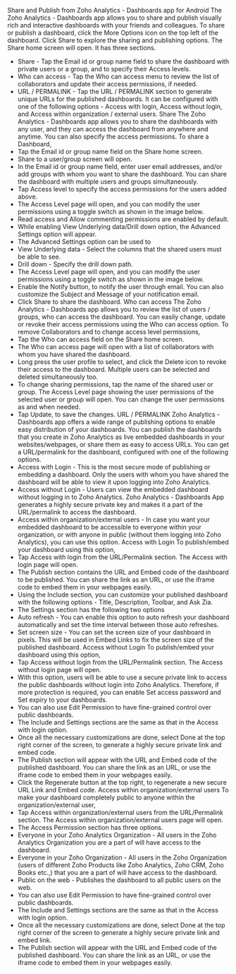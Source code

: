 Share and Publish from Zoho Analytics - Dashboards app for Android
The Zoho Analytics - Dashboards app allows you to share and publish visually rich and interactive dashboards with your friends and colleagues.
To share or publish a dashboard, click the More Options icon on the top left of the dashboard. Click Share to explore the sharing and publishing options.
The Share home screen will open. It has three sections.
- Share - Tap the Email id or group name field to share the dashboard with private users or a group, and to specify their Access levels.
- Who can access - Tap the Who can access menu to review the list of collaborators and update their access permissions, if needed.
- URL / PERMALINK - Tap the URL / PERMALINK section to generate unique URLs for the published dashboards. It can be configured with one of the following options - Access with login, Access without login, and Access within organization / external users.
Share
The Zoho Analytics - Dashboards app allows you to share the dashboards with any user, and they can access the dashboard from anywhere and anytime. You can also specify the access permissions.
To share a Dashboard,
- Tap the Email id or group name field on the Share home screen.
- Share to a user/group screen will open.
- In the Email id or group name field, enter user email addresses, and/or add groups with whom you want to share the dashboard. You can share the dashboard with multiple users and groups simultaneously.
- Tap Access level to specify the access permissions for the users added above.
- The Access Level page will open, and you can modify the user permissions using a toggle switch as shown in the image below.
- Read access and Allow commenting permissions are enabled by default.
- While enabling View Underlying data/Drill down option, the Advanced Settings option will appear.
- The Advanced Settings option can be used to
- View Underlying data - Select the columns that the shared users must be able to see.
- Drill down - Specify the drill down path.
- The Access Level page will open, and you can modify the user permissions using a toggle switch as shown in the image below.
- Enable the Notify button, to notify the user through email. You can also customize the Subject and Message of your notification email.
- Click Share to share the dashboard.
Who can access
The Zoho Analytics - Dashboards app allows you to review the list of users / groups, who can access the dashboard. You can easily change, update or revoke their access permissions using the Who can access option.
To remove Collaborators and to change access level permissions,
- Tap the Who can access field on the Share home screen.
- The Who can access page will open with a list of collaborators with whom you have shared the dashboard.
- Long press the user profile to select, and click the Delete icon to revoke their access to the dashboard. Multiple users can be selected and deleted simultaneously too.
- To change sharing permissions, tap the name of the shared user or group. The Access Level page showing the user permissions of the selected user or group will open. You can change the user permissions as and when needed.
- Tap Update, to save the changes.
URL / PERMALINK
Zoho Analytics - Dashboards app offers a wide range of publishing options to enable easy distribution of your dashboards. You can publish the dashboards that you create in Zoho Analytics as live embedded dashboards in your websites/webpages, or share them as easy to access URLs.
You can get a URL/permalink for the dashboard, configured with one of the following options.
- Access with Login - This is the most secure mode of publishing or embedding a dashboard. Only the users with whom you have shared the dashboard will be able to view it upon logging into Zoho Analytics.
- Access without Login - Users can view the embedded dashboard without logging in to Zoho Analytics. Zoho Analytics - Dashboards App generates a highly secure private key and makes it a part of the URL/permalink to access the dashboard.
- Access within organization/external users - In case you want your embedded dashboard to be accessible to everyone within your organization, or with anyone in public (without them logging into Zoho Analytics), you can use this option.
Access with Login
To publish/embed your dashboard using this option,
- Tap Access with login from the URL/Permalink section. The Access with login page will open.
- The Publish section contains the URL and Embed code of the dashboard to be published. You can share the link as an URL, or use the iframe code to embed them in your webpages easily.
- Using the Include section, you can customize your published dashboard with the following options - Title, Description, Toolbar, and Ask Zia.
- The Settings section has the following two options
- Auto refresh - You can enable this option to auto refresh your dashboard automatically and set the time interval between those auto refreshes.
- Set screen size - You can set the screen size of your dashboard in pixels. This will be used in Embed Links to fix the screen size of the published dashboard.
Access without Login
To publish/embed your dashboard using this option,
- Tap Access without login from the URL/Permalink section. The Access without login page will open.
- With this option, users will be able to use a secure private link to access the public dashboards without login into Zoho Analytics. Therefore, if more protection is required, you can enable Set access password and Set expiry to your dashboards.
- You can also use Edit Permission to have fine-grained control over public dashboards.
- The Include and Settings sections are the same as that in the Access with login option.
- Once all the necessary customizations are done, select Done at the top right corner of the screen, to generate a highly secure private link and embed code.
- The Publish section will appear with the URL and Embed code of the published dashboard. You can share the link as an URL, or use the iframe code to embed them in your webpages easily.
- Click the Regenerate button at the top right, to regenerate a new secure URL Link and Embed code.
Access within organization/external users
To make your dashboard completely public to anyone within the organization/external user,
- Tap Access within organization/external users from the URL/Permalink section. The Access within organization/external users page will open.
- The Access Permission section has three options.
- Everyone in your Zoho Analytics Organization - All users in the Zoho Analytics Organization you are a part of will have access to the dashboard.
- Everyone in your Zoho Organization - All users in the Zoho Organization (users of different Zoho Products like Zoho Analytics, Zoho CRM, Zoho Books etc.,) that you are a part of will have access to the dashboard.
- Public on the web - Publishes the dashboard to all public users on the web.
- You can also use Edit Permission to have fine-grained control over public dashboards.
- The Include and Settings sections are the same as that in the Access with login option.
- Once all the necessary customizations are done, select Done at the top right corner of the screen to generate a highly secure private link and embed link.
- The Publish section will appear with the URL and Embed code of the published dashboard. You can share the link as an URL, or use the iframe code to embed them in your webpages easily.